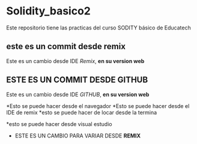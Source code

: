 # Solidity_basico2
Este repositorio tiene las practicas del curso SODITY básico de Educatech
## este es un commit desde remix
Este es un cambio desde IDE *Remix*, **en su version web**

## ESTE ES UN COMMIT DESDE GITHUB
Este es un cambio desde IDE *GITHUB*, **en su version web**

*Esto se puede hacer desde el navegador
*Esto se puede hacer desde el IDE de remix
*esto se puede hacer de locar desde la termina  

*esto se puede hacer desde visual estudio
* ESTE ES UN CAMBIO PARA VARIAR DESDE **REMIX**
